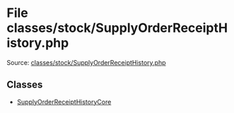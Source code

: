 File classes/stock/SupplyOrderReceiptHistory.php
=========

Source: [classes/stock/SupplyOrderReceiptHistory.php](https://github.com/PrestaShop/PrestaShop/blob/1.6.0.3/classes/stock/SupplyOrderReceiptHistory.php)


Classes
-------

* [SupplyOrderReceiptHistoryCore](class.SupplyOrderReceiptHistoryCore.md)

